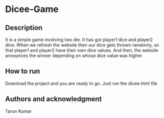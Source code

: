 # Dicee-Game

## Description
It is a simple game involving two die. It has got player1 dice and player2 dice. When we refresh the website then our dice gets thrown randomly, so that player1 and player2 have their own dice values. And then, the website announces the winner depending on whose dice value was higher.


## How to run
Download the project and you are ready to go. Just run the dicee.html file

## Authors and acknowledgment
Tarun Kumar

